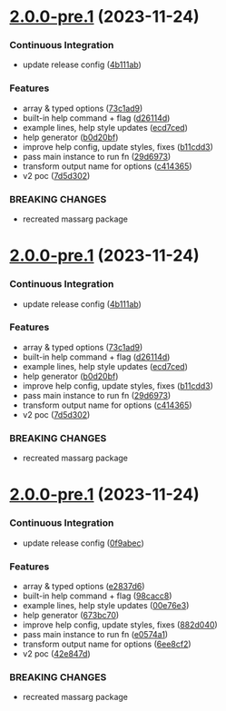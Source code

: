 # [2.0.0-pre.1](https://github.com/chenasraf/massarg/compare/v1.0.6...v2.0.0-pre.1) (2023-11-24)


### Continuous Integration

* update release config ([4b111ab](https://github.com/chenasraf/massarg/commit/4b111ab6f69666a1f5540b08fc932bcf2ac03ee4))


### Features

* array & typed options ([73c1ad9](https://github.com/chenasraf/massarg/commit/73c1ad95913ab3cba5ca304e2759a9fd76212ccc))
* built-in help command + flag ([d26114d](https://github.com/chenasraf/massarg/commit/d26114dd321362c9987045878fb94fc63eb91f7e))
* example lines, help style updates ([ecd7ced](https://github.com/chenasraf/massarg/commit/ecd7ced3e8ed1f9f771d4e7522d4a8a6c76ae320))
* help generator ([b0d20bf](https://github.com/chenasraf/massarg/commit/b0d20bf48a2c37aedab6f12b078417706b0d3e89))
* improve help config, update styles, fixes ([b11cdd3](https://github.com/chenasraf/massarg/commit/b11cdd35a8ac0ac2c61148ddb4487dce4c0f5fca))
* pass main instance to run fn ([29d6973](https://github.com/chenasraf/massarg/commit/29d6973eecbaa2d86e496387fe946a53c9662466))
* transform output name for options ([c414365](https://github.com/chenasraf/massarg/commit/c414365fbe602419a19f5522055e5b3c2fed761a))
* v2 poc ([7d5d302](https://github.com/chenasraf/massarg/commit/7d5d3025c6c65ee2d858aaf1beed50d847f423b4))


### BREAKING CHANGES

* recreated massarg package

# [2.0.0-pre.1](https://github.com/chenasraf/massarg/compare/v1.0.6...v2.0.0-pre.1) (2023-11-24)


### Continuous Integration

* update release config ([4b111ab](https://github.com/chenasraf/massarg/commit/4b111ab6f69666a1f5540b08fc932bcf2ac03ee4))


### Features

* array & typed options ([73c1ad9](https://github.com/chenasraf/massarg/commit/73c1ad95913ab3cba5ca304e2759a9fd76212ccc))
* built-in help command + flag ([d26114d](https://github.com/chenasraf/massarg/commit/d26114dd321362c9987045878fb94fc63eb91f7e))
* example lines, help style updates ([ecd7ced](https://github.com/chenasraf/massarg/commit/ecd7ced3e8ed1f9f771d4e7522d4a8a6c76ae320))
* help generator ([b0d20bf](https://github.com/chenasraf/massarg/commit/b0d20bf48a2c37aedab6f12b078417706b0d3e89))
* improve help config, update styles, fixes ([b11cdd3](https://github.com/chenasraf/massarg/commit/b11cdd35a8ac0ac2c61148ddb4487dce4c0f5fca))
* pass main instance to run fn ([29d6973](https://github.com/chenasraf/massarg/commit/29d6973eecbaa2d86e496387fe946a53c9662466))
* transform output name for options ([c414365](https://github.com/chenasraf/massarg/commit/c414365fbe602419a19f5522055e5b3c2fed761a))
* v2 poc ([7d5d302](https://github.com/chenasraf/massarg/commit/7d5d3025c6c65ee2d858aaf1beed50d847f423b4))


### BREAKING CHANGES

* recreated massarg package

# [2.0.0-pre.1](https://github.com/chenasraf/massarg/compare/v1.0.6...v2.0.0-pre.1) (2023-11-24)


### Continuous Integration

* update release config ([0f9abec](https://github.com/chenasraf/massarg/commit/0f9abeceb0d2652875538ca69f63ab04490477a9))


### Features

* array & typed options ([e2837d6](https://github.com/chenasraf/massarg/commit/e2837d60a8b2240f2c7d18a8cd4ae8c4c7fc1c79))
* built-in help command + flag ([98cacc8](https://github.com/chenasraf/massarg/commit/98cacc86ee6bcf5674b160ad51942e4bf65fea52))
* example lines, help style updates ([00e76e3](https://github.com/chenasraf/massarg/commit/00e76e35678867e3cbd6828bf7ccbf96afdfc797))
* help generator ([673bc70](https://github.com/chenasraf/massarg/commit/673bc706743c096775015ae1d6e74b2eb512eaf5))
* improve help config, update styles, fixes ([882d040](https://github.com/chenasraf/massarg/commit/882d040130ed4dd898a9a1e73b9e61213374981e))
* pass main instance to run fn ([e0574a1](https://github.com/chenasraf/massarg/commit/e0574a1ad5dcbd60f2f26385293dad39f60dc22c))
* transform output name for options ([6ee8cf2](https://github.com/chenasraf/massarg/commit/6ee8cf230b221cec49cf9ee7c857af66ce39b881))
* v2 poc ([42e847d](https://github.com/chenasraf/massarg/commit/42e847d87cdee559eef058bbadb244dab0002103))


### BREAKING CHANGES

* recreated massarg package
